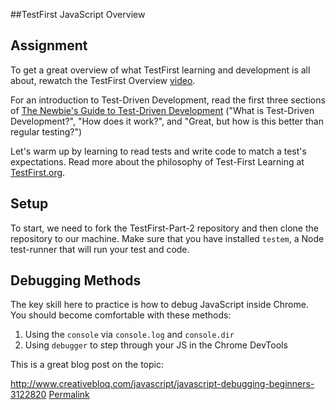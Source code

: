 ##TestFirst JavaScript Overview   


## Assignment

To get a great overview of what TestFirst learning and development is all about, rewatch the TestFirst Overview [video](https://learn.fullstackacademy.com/workshop/579658857915ac0300e38db9/content/57ade1d95d2a240300461b6c/text).

For an introduction to Test-Driven Development, read the first three sections of [The Newbie's Guide to Test-Driven Development](http://code.tutsplus.com/tutorials/the-newbies-guide-to-test-driven-development--net-13835) ("What is Test-Driven Development?", "How does it work?", and "Great, but how is this better than regular testing?")   

Let's warm up by learning to read tests and write code to match a test's expectations. Read more about the philosophy of Test-First Learning at [TestFirst.org](http://testfirst.org/about#whytestfirstteaching).


## Setup

To start, we need to fork the TestFirst-Part-2 repository and then clone the repository to our machine. Make sure that you have installed `testem`, a Node test-runner that will run your test and code.


## Debugging Methods

The key skill here to practice is how to debug JavaScript inside Chrome. You should become comfortable with these methods:

1.  Using the `console` via `console.log` and `console.dir`
2.  Using `debugger` to step through your JS in the Chrome DevTools

This is a great blog post on the topic:

http://www.creativebloq.com/javascript/javascript-debugging-beginners-3122820
[Permalink](https://www.evernote.com/shard/s3/sh/3923d313-0199-4272-b589-8a8d397a94c5/b726f74c27265fc96bb8b185e13f9208)



